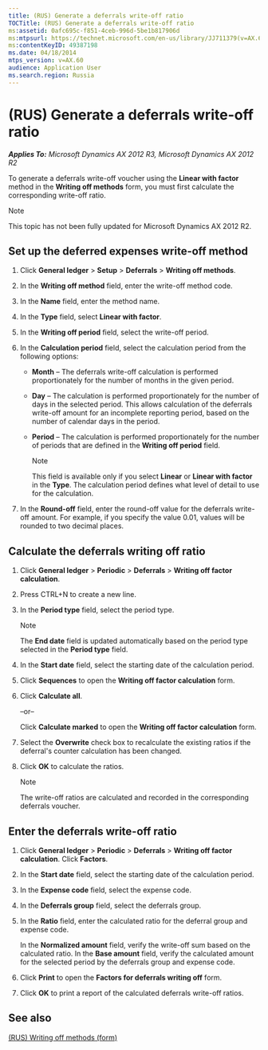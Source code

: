 ```yaml
---
title: (RUS) Generate a deferrals write-off ratio
TOCTitle: (RUS) Generate a deferrals write-off ratio
ms:assetid: 0afc695c-f851-4ceb-996d-5be1b817906d
ms:mtpsurl: https://technet.microsoft.com/en-us/library/JJ711379(v=AX.60)
ms:contentKeyID: 49387198
ms.date: 04/18/2014
mtps_version: v=AX.60
audience: Application User
ms.search.region: Russia
---
```


# (RUS) Generate a deferrals write-off ratio 


_**Applies To:** Microsoft Dynamics AX 2012 R3, Microsoft Dynamics AX 2012 R2_

To generate a deferrals write-off voucher using the **Linear with factor** method in the **Writing off methods** form, you must first calculate the corresponding write-off ratio.


> [!NOTE]
> <P>This topic has not been fully updated for Microsoft Dynamics AX 2012 R2.</P>



## Set up the deferred expenses write-off method

1.  Click **General ledger** \> **Setup** \> **Deferrals** \> **Writing off methods**.

2.  In the **Writing off method** field, enter the write-off method code.

3.  In the **Name** field, enter the method name.

4.  In the **Type** field, select **Linear with factor**.

5.  In the **Writing off period** field, select the write-off period.

6.  In the **Calculation period** field, select the calculation period from the following options:
    
      - **Month** – The deferrals write-off calculation is performed proportionately for the number of months in the given period.
    
      - **Day** – The calculation is performed proportionately for the number of days in the selected period. This allows calculation of the deferrals write-off amount for an incomplete reporting period, based on the number of calendar days in the period.
    
      - **Period** – The calculation is performed proportionately for the number of periods that are defined in the **Writing off period** field.
        

        > [!NOTE]
        > <P>This field is available only if you select <STRONG>Linear</STRONG> or <STRONG>Linear with factor</STRONG> in the <STRONG>Type</STRONG>. The calculation period defines what level of detail to use for the calculation.</P>



7.  In the **Round-off** field, enter the round-off value for the deferrals write-off amount. For example, if you specify the value 0.01, values will be rounded to two decimal places.

## Calculate the deferrals writing off ratio

1.  Click **General ledger** \> **Periodic** \> **Deferrals** \> **Writing off factor calculation**.

2.  Press CTRL+N to create a new line.

3.  In the **Period type** field, select the period type.
    

    > [!NOTE]
    > <P>The <STRONG>End date</STRONG> field is updated automatically based on the period type selected in the <STRONG>Period type</STRONG> field.</P>



4.  In the **Start date** field, select the starting date of the calculation period.

5.  Click **Sequences** to open the **Writing off factor calculation** form.

6.  Click **Calculate all**.
    
    –or–
    
    Click **Calculate marked** to open the **Writing off factor calculation** form.

7.  Select the **Overwrite** check box to recalculate the existing ratios if the deferral's counter calculation has been changed.

8.  Click **OK** to calculate the ratios.
    

    > [!NOTE]
    > <P>The write-off ratios are calculated and recorded in the corresponding deferrals voucher.</P>



## Enter the deferrals write-off ratio

1.  Click **General ledger** \> **Periodic** \> **Deferrals** \> **Writing off factor calculation**. Click **Factors**.

2.  In the **Start date** field, select the starting date of the calculation period.

3.  In the **Expense code** field, select the expense code.

4.  In the **Deferrals group** field, select the deferrals group.

5.  In the **Ratio** field, enter the calculated ratio for the deferral group and expense code.
    
    In the **Normalized amount** field, verify the write-off sum based on the calculated ratio. In the **Base amount** field, verify the calculated amount for the selected period by the deferrals group and expense code.

6.  Click **Print** to open the **Factors for deferrals writing off** form.

7.  Click **OK** to print a report of the calculated deferrals write-off ratios.

## See also

[(RUS) Writing off methods (form)](https://technet.microsoft.com/en-us/library/jj711659\(v=ax.60\))

  


